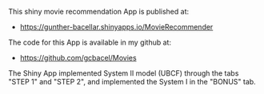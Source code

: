 This shiny movie recommendation App is published at:

- https://gunther-bacellar.shinyapps.io/MovieRecommender

The code for this App is available in my github at:
- https://github.com/gcbacel/Movies

The Shiny App implemented System II model (UBCF) through the tabs "STEP 1" and "STEP 2",
 and implemented the System I in the "BONUS" tab.
